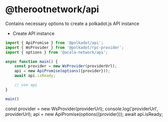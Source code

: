 # @therootnetwork/api

Contains necessary options to create a polkadot.js API instance

- Create API instance

```ts
import { ApiPromise } from '@polkadot/api';
import { WsProvider } from '@polkadot/rpc-provider';
import { options } from '@acala-network/api';

async function main() {
    const provider = new WsProvider(providerUrl);
    api = new ApiPromise(options({provider}));
    await api.isReady;

    // use api
}

main()
```

const provider = new WsProvider(providerUrl);
console.log('providerUrl', providerUrl);
api = new ApiPromise(options({provider}));
await api.isReady;
